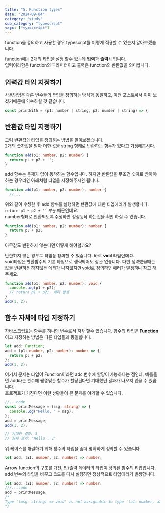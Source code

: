 ```yaml
---
title: "5. Function types"
date: "2020-09-04"
category: "study"
sub_category: "typescript"
tags: ["typescript"]
---
```


function을 정의하고 사용할 경우 typescript를 어떻게 적용할 수 있는지 알아보겠습니다.

function에는 2개의 타입을 설정 할수 있는데 **입력**과 **출력**시 입니다.  
입력이라함은 function의 파라미터이고 출력은 function의 반환값을 의미합니다.  

## 입력값 타입 지정하기

사용방법은 다른 변수들의 타입을 정의하는 방식과 동일하고, 이전 포스트에서 이미 보셨기때문에 익숙하실 것 같습니다.
```javascript
const printWith = (p1: number | string, p2: number | string) => {
```

## 반환값 타입 지정하기
그럼 반환값의 타입을 정의하는 방법을 알아보겠습니다.  
2개의 숫자값을 받아 더한 값을 string 형태로 반환하는 함수가 있다고 가정해봅시다.
```typescript
function add(p1: number, p2: number) {
  return p1 + p2 + '';
}
```

add 함수는 문제가 없이 동작하는 함수입니다. 하지만 반환값을 무조건 숫자로 받아야하는 경우라면 아래처럼 타입을 지정해주시면 됩니다.

```typescript
function add(p1: number, p2: number): number {
  //...
```

위와 같이 수정한 후 add 함수를 실행하면 반환값에 대한 타입에러가 발생합니다. `return p1 + p2 + ''` 부분 때문인데요.  
number형태로 반환되도록 수정하면 정상동작 하는것을 확인 하실 수 있습니다.
```typescript
function add(p1: number, p2: number): number {
  return p1 + p2;
}
```  

아무값도 반환하지 않는다면 어떻게 해야할까요? 

반환하지 않는 경우도 타입을 정의할 수 있습니다. 바로 **void** 타입인데요.  
void타입은 반환함수의 기본 타입으로 생략되어도 상관 없습니다. 다만 생략했을때는 값을 반환하든 하지않든 에러가 나지않지만 void로 정의하면 에러가 발생하니 참고 해주세요.

```typescript
function add(p1: number, p2: number): void {
  console.log(p1 + p2);
  // return p1 + p2;  에러 발생
}
add(1, 2);
```

## 함수 자체에 타입 지정하기
자바스크립트는 함수를 하나의 변수로서 저장 할수 있습니다. 함수의 타입은 **Function**이고 지정하는 방법은 다른 타입들과 동일합니다.
```typescript
let add: Function;
add = (p1: number, p2: number): number => {
  return p1 + p2;
};
add(1, 2);
```
  
여기서 문제는 타입이 Function이라면 add 변수에 할당이 가능하다는 점인데, 예를들면 add라는 변수에 쌩뚱맞는 함수가 할당된다면
기대했던 결과가 나오지 않을 수 있습니다.  
프로젝트가 커진다면 이런 상황들이 큰 문제를 야기할 수 있습니다.
```typescript
//...code
const printMessage = (msg: string) => {
  console.log("Hello, " + msg);
};
add = printMessage;
add(1, 2);

// 기대한 결과: 3
// 실제 결과: "Hello , 1"
```
  
위 케이스를 해결하기 위해 함수의 타입을 좀더 명확하게 정의할 수 있습니다.
```typescript
let add: (a1: number, a2: number) => number;
```
Arrow function의 구조를 가진, 입/출력 데이터의 타입이 정의된 함수의 타입입니다.  
add 변수의 타입을 바꾸고 코드를 다시 실행하면 정상적으로 타입에러가 발생합니다.

```typescript
let add: (a1: number, a2: number) => number;
///...code
add = printMessage;
/*
Type '(msg: string) => void' is not assignable to type '(a1: number, a2: number) => number'. Types of parameters 'msg' and 'a1' are incompatible. Type 'number' is not assignable to type 'string'.
*/
```
